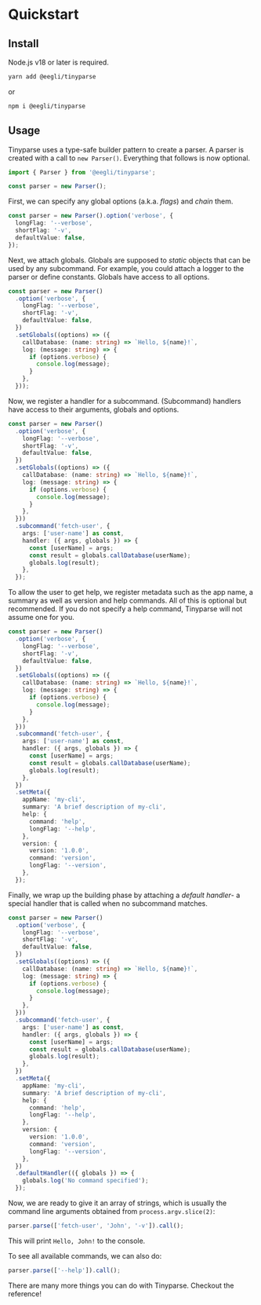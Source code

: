 # Quickstart

## Install

Node.js v18 or later is required.

```bash
yarn add @eegli/tinyparse
```

or

```bash
npm i @eegli/tinyparse
```

## Usage

Tinyparse uses a type-safe builder pattern to create a parser. A parser is created with a call to `new Parser()`. Everything that follows is now optional.

```ts
import { Parser } from '@eegli/tinyparse';

const parser = new Parser();
```

First, we can specify any global options (a.k.a. _flags_) and _chain_ them.

```ts
const parser = new Parser().option('verbose', {
  longFlag: '--verbose',
  shortFlag: '-v',
  defaultValue: false,
});
```

Next, we attach globals. Globals are supposed to _static_ objects that can be used by any subcommand. For example, you could attach a logger to the parser or define constants. Globals have access to all options.

```ts
const parser = new Parser()
  .option('verbose', {
    longFlag: '--verbose',
    shortFlag: '-v',
    defaultValue: false,
  })
  .setGlobals((options) => ({
    callDatabase: (name: string) => `Hello, ${name}!`,
    log: (message: string) => {
      if (options.verbose) {
        console.log(message);
      }
    },
  }));
```

Now, we register a handler for a subcommand. (Subcommand) handlers have access to their arguments, globals and options.

```ts
const parser = new Parser()
  .option('verbose', {
    longFlag: '--verbose',
    shortFlag: '-v',
    defaultValue: false,
  })
  .setGlobals((options) => ({
    callDatabase: (name: string) => `Hello, ${name}!`,
    log: (message: string) => {
      if (options.verbose) {
        console.log(message);
      }
    },
  }))
  .subcommand('fetch-user', {
    args: ['user-name'] as const,
    handler: ({ args, globals }) => {
      const [userName] = args;
      const result = globals.callDatabase(userName);
      globals.log(result);
    },
  });
```

To allow the user to get help, we register metadata such as the app name, a summary as well as version and help commands. All of this is optional but recommended. If you do not specify a help command, Tinyparse will not assume one for you.

```ts
const parser = new Parser()
  .option('verbose', {
    longFlag: '--verbose',
    shortFlag: '-v',
    defaultValue: false,
  })
  .setGlobals((options) => ({
    callDatabase: (name: string) => `Hello, ${name}!`,
    log: (message: string) => {
      if (options.verbose) {
        console.log(message);
      }
    },
  }))
  .subcommand('fetch-user', {
    args: ['user-name'] as const,
    handler: ({ args, globals }) => {
      const [userName] = args;
      const result = globals.callDatabase(userName);
      globals.log(result);
    },
  })
  .setMeta({
    appName: 'my-cli',
    summary: 'A brief description of my-cli',
    help: {
      command: 'help',
      longFlag: '--help',
    },
    version: {
      version: '1.0.0',
      command: 'version',
      longFlag: '--version',
    },
  });
```

Finally, we wrap up the building phase by attaching a _default handler_- a special handler that is called when no subcommand matches.

```ts
const parser = new Parser()
  .option('verbose', {
    longFlag: '--verbose',
    shortFlag: '-v',
    defaultValue: false,
  })
  .setGlobals((options) => ({
    callDatabase: (name: string) => `Hello, ${name}!`,
    log: (message: string) => {
      if (options.verbose) {
        console.log(message);
      }
    },
  }))
  .subcommand('fetch-user', {
    args: ['user-name'] as const,
    handler: ({ args, globals }) => {
      const [userName] = args;
      const result = globals.callDatabase(userName);
      globals.log(result);
    },
  })
  .setMeta({
    appName: 'my-cli',
    summary: 'A brief description of my-cli',
    help: {
      command: 'help',
      longFlag: '--help',
    },
    version: {
      version: '1.0.0',
      command: 'version',
      longFlag: '--version',
    },
  })
  .defaultHandler(({ globals }) => {
    globals.log('No command specified');
  });
```

Now, we are ready to give it an array of strings, which is usually the command line arguments obtained from `process.argv.slice(2)`:

```ts
parser.parse(['fetch-user', 'John', '-v']).call();
```

This will print `Hello, John!` to the console.

To see all available commands, we can also do:

```ts
parser.parse(['--help']).call();
```

There are many more things you can do with Tinyparse. Checkout the reference!
